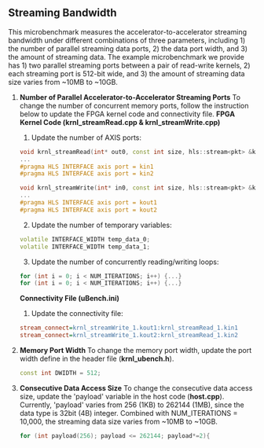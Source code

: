 ## Streaming Bandwidth

   This microbenchmark measures the accelerator-to-accelerator streaming bandwidth under different combinations of three parameters, including 1) the number of parallel streaming data ports, 2) the data port width, and 3) the amount of streaming data. The example microbenchmark we provide has 1) two parallel streaming ports between a pair of read-write kernels, 2) each streaming port is 512-bit wide, and 3) the amount of streaming data size varies from ~10MB to ~10GB.
    
1. **Number of Parallel Accelerator-to-Accelerator Streaming Ports**
    To change the number of concurrent memory ports, follow the instruction below to update the FPGA kernel code and connectivity file.
    **FPGA Kernel Code (krnl_streamRead.cpp & krnl_streamWrite.cpp)**
    1. Update the number of AXIS ports:
      ```c++
      void krnl_streamRead(int* out0, const int size, hls::stream<pkt> &kin1, hls::stream<pkt> &kin2) {
      ...
      #pragma HLS INTERFACE axis port = kin1
      #pragma HLS INTERFACE axis port = kin2
      
      void krnl_streamWrite(int* in0, const int size, hls::stream<pkt> &kout1, hls::stream<pkt> &kout2) {
      ...
      #pragma HLS INTERFACE axis port = kout1
      #pragma HLS INTERFACE axis port = kout2
      ```
    2. Update the number of temporary variables:
      ```c++
      volatile INTERFACE_WIDTH temp_data_0;
      volatile INTERFACE_WIDTH temp_data_1;
      ```
    3. Update the number of concurrently reading/writing loops:
      ```c++
      for (int i = 0; i < NUM_ITERATIONS; i++) {...}
      for (int i = 0; i < NUM_ITERATIONS; i++) {...}
      ```
    **Connectivity File (uBench.ini)**
    1. Update the connectivity file:
      ```ini
      stream_connect=krnl_streamWrite_1.kout1:krnl_streamRead_1.kin1
      stream_connect=krnl_streamWrite_1.kout2:krnl_streamRead_1.kin2      
      ```    
    
2. **Memory Port Width**
    To change the memory port width, update the port width define in the header file (**krnl_ubench.h**).
      ```c++
      const int DWIDTH = 512;
      ```

3. **Consecutive Data Access Size**
    To change the consecutive data access size, update the 'payload' variable in the host code (**host.cpp**). Currently, 'payload' varies from 256 (1KB) to 262144 (1MB), since the data type is 32bit (4B) integer. Combined with NUM_ITERATIONS = 10,000, the streaming data size varies from ~10MB to ~10GB.
      ```c++
      for (int payload(256); payload <= 262144; payload*=2){
      ```
